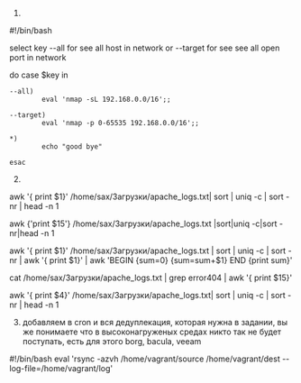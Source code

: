 1)

#!/bin/bash

select key --all for see all host in network or --target for see see all open port in network

do
    case $key in
    
    --all)
            eval 'nmap -sL 192.168.0.0/16';;
            
    --target)
            eval 'nmap -p 0-65535 192.168.0.0/16';;
            
    *)      
            echo "good bye" 
            
    esac


2)

awk '{ print $1}' /home/sax/Загрузки/apache_logs.txt| sort | uniq -c | sort -nr | head -n 1

awk {'print $15'} /home/sax/Загрузки/apache_logs.txt |sort|uniq -c|sort -nr|head -n 1

awk '{ print $1}' /home/sax/Загрузки/apache_logs.txt | sort | uniq -c | sort -nr | awk '{ print $1}' | awk 'BEGIN {sum=0} {sum=sum+$1} END {print sum}'

cat /home/sax/Загрузки/apache_logs.txt | grep error404 | awk '{ print $15}'

awk '{ print $4}' /home/sax/Загрузки/apache_logs.txt| sort | uniq -c | sort -nr | head -n 1


3) добавляем в cron и вся дедуплекация, которая нужна в задании, вы же понимаете что в высоконагруженых средах никто так не будет поступать, есть для этого borg, bacula, veeam 

#!/bin/bash
eval 'rsync -azvh /home/vagrant/source /home/vagrant/dest --log-file=/home/vagrant/log'

